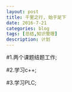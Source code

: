 ```yaml
---
layout: post
title: 千里之行, 始于足下
date: 2016-7-21
categories: blog
tags: [总结,知识管理]
description: 计划
---
```


#1.两个课题结题工作;

#2.学习c++;

#3.学习PLC;
